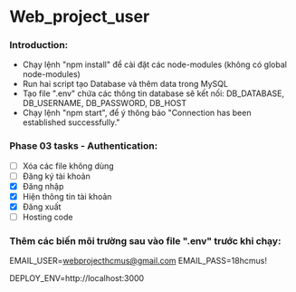 # Web_project_user

### Introduction:
- Chạy lệnh "npm install" để cài đặt các node-modules (không có global node-modules)
- Run hai script tạo Database và thêm data trong MySQL
- Tạo file ".env" chứa các thông tin database sẽ kết nối: DB_DATABASE, DB_USERNAME, DB_PASSWORD, DB_HOST
- Chạy lệnh "npm start", để ý thông báo "Connection has been established successfully."

### Phase 03 tasks - Authentication:
- [ ] Xóa các file không dùng
- [ ] Đăng ký tài khoản
- [x] Đăng nhập
- [x] Hiện thông tin tài khoản
- [x] Đăng xuất
- [ ] Hosting code

### Thêm các biến môi trường sau vào file ".env" trước khi chạy:  
EMAIL_USER=webprojecthcmus@gmail.com
EMAIL_PASS=18hcmus!

DEPLOY_ENV=http://localhost:3000
